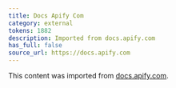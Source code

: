 ```yaml
---
title: Docs Apify Com
category: external
tokens: 1882
description: Imported from docs.apify.com
has_full: false
source_url: https://docs.apify.com
---
```


This content was imported from [docs.apify.com](https://docs.apify.com).
